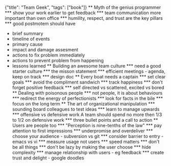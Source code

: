 {"title": "Team Geek", "tags": ["book"]}
** Myth of the genius programmer
*** show your work earlier to get feedback
*** team communication more important than own office
*** humility, respect, and trust are the key pillars
*** good postmotem should have
 * brief summary
 * timeline of events
 * primary cause
 * impact and damage assesment
 * actions to fix problem immediately
 * actions to prevent problem from happening
 * lessons learned
** Building an awesome team culture
*** need a good starter culture
*** the misson statement
*** efficient meetings - agenda, keep on track
*** design doc
** Every boat needs a captain
*** set clear goals
*** avoid the compliment sandwich
*** track happiness
*** don't forget positive feedback
*** self directed vs scattered, excited vs bored
** Dealing with poisonous people
*** not people, it is about behaviours
*** redirect the energy of perfectionists
*** look for facts in the bile
*** focus on the long term
** The art of organizational manipulation
*** sounding board colleagues to test ideas
*** learn to manage upwards
*** offensive vs defensive work
A team should spend no more then 1/3 to 1/2 on defensive work
*** three bullet points and a call to action
** Users are people too
*** "Perception is nine-tenths of the law"
*** pay attention to first impressions
*** underpromise and overdeliver
*** choose your audience - subversion vs git
*** consider barrier to entry - emacs vs vi
*** measure usage not users
*** speed matters
*** don't be all things
*** don't be lazy by making the user choose
*** hide complexity
*** manage relationship with users - eg feedback
*** create trust and delight - google doodles
